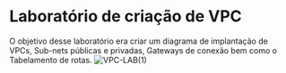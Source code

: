 # Laboratório de criação de VPC

O objetivo desse laboratório era criar um diagrama de implantação de VPCs, Sub-nets públicas e privadas, Gateways de conexão bem como o Tabelamento de rotas.
![VPC-LAB(1)](https://github.com/gabrielmolinaris/LAB_AWS_VPC/assets/89555446/60aa2092-26ad-4adb-bacf-48f6c2d6db4d)
